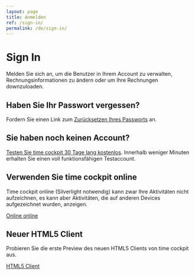 ```yaml
---
layout: page
title: Anmelden
ref: /sign-in/
permalink: /de/sign-in/
---
```


<h1>Sign In</h1><p>Melden Sie sich an, um die Benutzer in Ihrem Account zu verwalten, Rechnungsinformationen zu ändern oder um Ihre Rechnungen downzuloaden.</p><function name="Composite.AspNet.LoadUserControl">
  <param name="Path" value="~/Frontend/Custom/Web/Forms/Controls/Login.ascx" />
</function><h2>Haben Sie Ihr Passwort vergessen?</h2><p>Fordern Sie einen Link zum <a href="{{site.baseurl}}/de/passwort-zuruecksetzen/">Zurücksetzen Ihres Passworts</a> an.</p><h2>Sie haben noch keinen Account?</h2><p>
  <a href="{{site.baseurl}}/de/create-trial-account/">Testen Sie time cockpit 30 Tage lang kostenlos</a>. Innerhalb weniger Minuten erhalten Sie einen voll funktionsfähigen Testaccount.</p><h2>Verwenden Sie time cockpit online</h2><p>Time cockpit online (Silverlight notwendig) kann zwar Ihre Aktivitäten nicht aufzeichnen, es kann aber Aktivitäten, die auf anderen Devices aufgezeichnet wurden, anzeigen.<br /></p><p class="textaligncenter">
  <a href="http://login.timecockpit.com/" target="_blank" class="linkButton">Online online</a>
</p><h2>Neuer HTML5 Client</h2><p>Probieren Sie die erste Preview des neuen HTML5 Clients von time cockpit aus.</p><p class="textaligncenter">
  <a href="http://web.timecockpit.com/" target="_blank" class="linkButton">HTML5 Client</a>
</p>